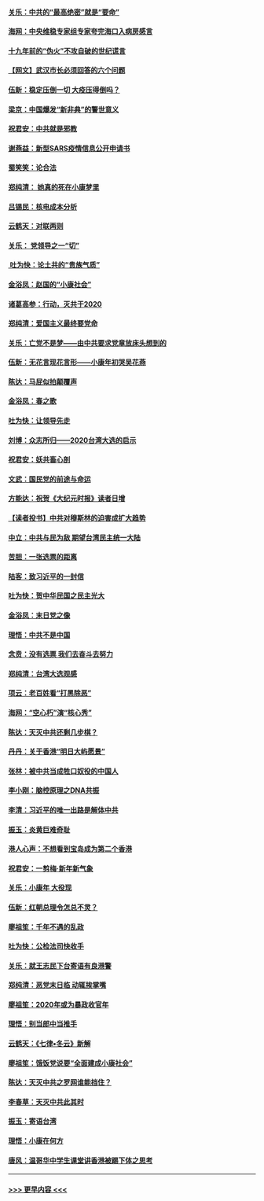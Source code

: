#### [关乐：中共的“最高绝密”就是“要命”](../pages/nsc993/n11816946.md?t=01240622) 
#### [海网：中央维稳专家组专家夸完海口入病房感言](../pages/nsc993/n11815138.md?t=01240622) 
#### [十九年前的“伪火”不攻自破的世纪谎言](../pages/nsc993/n11813238.md?t=01240622) 
#### [【网文】武汉市长必须回答的六个问题](../pages/nsc993/n11813848.md?t=01240622) 
#### [伍新：稳定压倒一切 大疫压得倒吗？](../pages/nsc993/n11812634.md?t=01240622) 
#### [梁京：中国爆发“新非典”的警世意义](../pages/nsc993/n11812554.md?t=01240622) 
#### [祝君安：中共就是邪教](../pages/nsc993/n11812431.md?t=01240622) 
#### [谢燕益：新型SARS疫情信息公开申请书](../pages/nsc993/n11808840.md?t=01240622) 
#### [蜀笑笑：论合法](../pages/nsc993/n11808064.md?t=01240622) 
#### [郑纯清： 她真的死在小康梦里](../pages/nsc993/n11806623.md?t=01240622) 
#### [吕锡民：核电成本分析](../pages/nsc993/n11806284.md?t=01240622) 
#### [云鹤天：对联两则](../pages/nsc993/n11805957.md?t=01240622) 
#### [关乐： 党领导之一“切”](../pages/nsc993/n11804505.md?t=01240622) 
#### [ 吐为快：论土共的“贵族气质”](../pages/nsc993/n11804490.md?t=01240622) 
#### [金浴凤：赵国的“小康社会”](../pages/nsc993/n11804452.md?t=01240622) 
#### [诸葛高参：行动，灭共于2020](../pages/nsc993/n11804120.md?t=01240622) 
#### [郑纯清：爱国主义最终要党命](../pages/nsc993/n11802197.md?t=01240622) 
#### [关乐：亡党不是梦——由中共要求党章放床头想到的](../pages/nsc993/n11802156.md?t=01240622) 
#### [伍新：无花言现花言形——小康年初哭吴花燕](../pages/nsc993/n11800044.md?t=01240622) 
#### [陈达：马屁似拍颠覆声](../pages/nsc993/n11800010.md?t=01240622) 
#### [金浴凤：春之歌](../pages/nsc993/n11797687.md?t=01240622) 
#### [吐为快：让领导先走](../pages/nsc993/n11797512.md?t=01240622) 
#### [刘博：众志所归——2020台湾大选的启示](../pages/nsc993/n11796878.md?t=01240622) 
#### [祝君安：妖共畜心剖](../pages/nsc993/n11794273.md?t=01240622) 
#### [文武：国民党的前途与命运](../pages/nsc993/n11794198.md?t=01240622) 
#### [方能达：祝贺《大纪元时报》读者日增](../pages/nsc993/n11793807.md?t=01240622) 
#### [【读者投书】中共对穆斯林的迫害成扩大趋势](../pages/nsc993/n11791371.md?t=01240622) 
#### [中立：中共与民为敌 期望台湾民主统一大陆](../pages/nsc993/n11790392.md?t=01240622) 
#### [苦胆：一张选票的距离](../pages/nsc993/n11788914.md?t=01240622) 
#### [陆客：致习近平的一封信](../pages/nsc993/n11788867.md?t=01240622) 
#### [吐为快：贺中华民国之民主光大](../pages/nsc993/n11788618.md?t=01240622) 
#### [金浴凤：末日党之像](../pages/nsc993/n11787475.md?t=01240622) 
#### [理悟：中共不是中国](../pages/nsc993/n11787463.md?t=01240622) 
#### [念贲：没有选票  我们去奋斗去努力](../pages/nsc993/n11787398.md?t=01240622) 
#### [郑纯清：台湾大选观感](../pages/nsc993/n11786210.md?t=01240622) 
#### [项云：老百姓看“打黑除恶”](../pages/nsc993/n11785398.md?t=01240622) 
#### [海网：“空心朽”演“核心秀”](../pages/nsc993/n11783874.md?t=01240622) 
#### [陈达：天灭中共还剩几步棋？](../pages/nsc993/n11783719.md?t=01240622) 
#### [丹丹：关于香港“明日大屿愿景”](../pages/nsc993/n11783273.md?t=01240622) 
#### [张林：被中共当成牲口奴役的中国人](../pages/nsc993/n11782397.md?t=01240622) 
#### [李小刚：脑控原理之DNA共振](../pages/nsc993/n11780962.md?t=01240622) 
#### [李清：习近平的唯一出路是解体中共](../pages/nsc993/n11780866.md?t=01240622) 
#### [振玉：炎黄巨难奇耻](../pages/nsc993/n11779632.md?t=01240622) 
#### [港人心声：不想看到宝岛成为第二个香港](../pages/nsc993/n11778817.md?t=01240622) 
#### [祝君安：一剪梅‧新年新气象](../pages/nsc993/n11776340.md?t=01240622) 
#### [关乐：小康年 大役现](../pages/nsc993/n11774213.md?t=01240622) 
#### [伍新：红朝总理令怎总不灵？](../pages/nsc993/n11770813.md?t=01240622) 
#### [廖祖笙：千年不遇的乱政](../pages/nsc993/n11770373.md?t=01240622) 
#### [吐为快：公检法司快收手](../pages/nsc993/n11770359.md?t=01240622) 
#### [关乐：就王志民下台寄语有良港警](../pages/nsc993/n11769903.md?t=01240622) 
#### [郑纯清：恶党末日临 动辄挨掌嘴](../pages/nsc993/n11769356.md?t=01240622) 
#### [廖祖笙：2020年或为暴政收官年](../pages/nsc993/n11768216.md?t=01240622) 
#### [理悟：别当郎中当推手](../pages/nsc993/n11768243.md?t=01240622) 
#### [云鹤天：《七律▪冬云》新解](../pages/nsc993/n11768204.md?t=01240622) 
#### [廖祖笙：饿饭党说要“全面建成小康社会”](../pages/nsc993/n11767482.md?t=01240622) 
#### [陈达：天灭中共之罗网谁能挡住？](../pages/nsc993/n11767465.md?t=01240622) 
#### [李春草：天灭中共此其时](../pages/nsc993/n11767452.md?t=01240622) 
#### [振玉：寄语台湾](../pages/nsc993/n11767432.md?t=01240622) 
#### [理悟：小康在何方](../pages/nsc993/n11767394.md?t=01240622) 
#### [唐风：温哥华中学生课堂讲香港被踢下体之思考](../pages/nsc993/n11766848.md?t=01240622) 

----
#### [ >>> 更早内容 <<< ](../indexes/nsc993-earlier.md)
